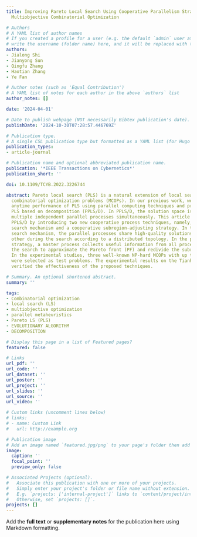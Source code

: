 ```yaml
---
title: Improving Pareto Local Search Using Cooperative Parallelism Strategies for
  Multiobjective Combinatorial Optimization

# Authors
# A YAML list of author names
# If you created a profile for a user (e.g. the default `admin` user at `content/authors/admin/`), 
# write the username (folder name) here, and it will be replaced with their full name and linked to their profile.
authors:
- Jialong Shi
- Jianyong Sun
- Qingfu Zhang
- Haotian Zhang
- Ye Fan

# Author notes (such as 'Equal Contribution')
# A YAML list of notes for each author in the above `authors` list
author_notes: []

date: '2024-04-01'

# Date to publish webpage (NOT necessarily Bibtex publication's date).
publishDate: '2024-10-30T07:28:57.446769Z'

# Publication type.
# A single CSL publication type but formatted as a YAML list (for Hugo requirements).
publication_types:
- article-journal

# Publication name and optional abbreviated publication name.
publication: '*IEEE Transactions on Cybernetics*'
publication_short: ''

doi: 10.1109/TCYB.2022.3226744

abstract: Pareto local search (PLS) is a natural extension of local search for multiobjective
  combinatorial optimization problems (MCOPs). In our previous work, we improved the
  anytime performance of PLS using parallel computing techniques and proposed a parallel
  PLS based on decomposition (PPLS/D). In PPLS/D, the solution space is searched by
  multiple independent parallel processes simultaneously. This article further improves
  PPLS/D by introducing two new cooperative process techniques, namely, a cooperative
  search mechanism and a cooperative subregion-adjusting strategy. In the cooperative
  search mechanism, the parallel processes share high-quality solutions with each
  other during the search according to a distributed topology. In the proposed subregion-adjusting
  strategy, a master process collects useful information from all processes during
  the search to approximate the Pareto front (PF) and redivide the subregions evenly.
  In the experimental studies, three well-known NP-hard MCOPs with up to six objectives
  were selected as test problems. The experimental results on the Tianhe-2 supercomputer
  verified the effectiveness of the proposed techniques.

# Summary. An optional shortened abstract.
summary: ''

tags:
- Combinatorial optimization
- local search (LS)
- multiobjective optimization
- parallel metaheuristics
- Pareto LS (PLS)
- EVOLUTIONARY ALGORITHM
- DECOMPOSITION

# Display this page in a list of Featured pages?
featured: false

# Links
url_pdf: ''
url_code: ''
url_dataset: ''
url_poster: ''
url_project: ''
url_slides: ''
url_source: ''
url_video: ''

# Custom links (uncomment lines below)
# links:
# - name: Custom Link
#   url: http://example.org

# Publication image
# Add an image named `featured.jpg/png` to your page's folder then add a caption below.
image:
  caption: ''
  focal_point: ''
  preview_only: false

# Associated Projects (optional).
#   Associate this publication with one or more of your projects.
#   Simply enter your project's folder or file name without extension.
#   E.g. `projects: ['internal-project']` links to `content/project/internal-project/index.md`.
#   Otherwise, set `projects: []`.
projects: []
---
```


Add the **full text** or **supplementary notes** for the publication here using Markdown formatting.

